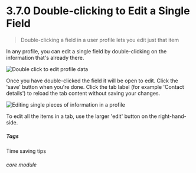 # 3.7.0 Double-clicking to Edit a Single Field

> Double-clicking a field in a user profile lets you edit just that item



In any profile, you can edit a single field by double-clicking on the information that's already there.

![Double click to edit profile data](24a.png)

Once you have double-clicked the field it will be open to edit. Click the 'save' button when you're done. Click the tab label (for example 'Contact details') to reload the tab content without saving your changes.

![Editing single pieces of information in a profile](24b.png)

To edit all the items in a tab, use the larger 'edit' button on the right-hand-side.


##### Tags
Time saving tips

###### core module

